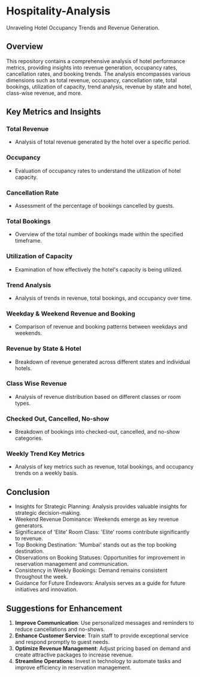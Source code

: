 # Hospitality-Analysis
Unraveling Hotel Occupancy Trends and Revenue Generation.
## Overview

This repository contains a comprehensive analysis of hotel performance metrics, providing insights into revenue generation, occupancy rates, cancellation rates, and booking trends. The analysis encompasses various dimensions such as total revenue, occupancy, cancellation rate, total bookings, utilization of capacity, trend analysis, revenue by state and hotel, class-wise revenue, and more.

## Key Metrics and Insights

### Total Revenue
- Analysis of total revenue generated by the hotel over a specific period.

### Occupancy
- Evaluation of occupancy rates to understand the utilization of hotel capacity.

### Cancellation Rate
- Assessment of the percentage of bookings cancelled by guests.

### Total Bookings
- Overview of the total number of bookings made within the specified timeframe.

### Utilization of Capacity
- Examination of how effectively the hotel's capacity is being utilized.

### Trend Analysis
- Analysis of trends in revenue, total bookings, and occupancy over time.

### Weekday & Weekend Revenue and Booking
- Comparison of revenue and booking patterns between weekdays and weekends.

### Revenue by State & Hotel
- Breakdown of revenue generated across different states and individual hotels.

### Class Wise Revenue
- Analysis of revenue distribution based on different classes or room types.

### Checked Out, Cancelled, No-show
- Breakdown of bookings into checked-out, cancelled, and no-show categories.

### Weekly Trend Key Metrics
- Analysis of key metrics such as revenue, total bookings, and occupancy trends on a weekly basis.

## Conclusion

- Insights for Strategic Planning: Analysis provides valuable insights for strategic decision-making.
- Weekend Revenue Dominance: Weekends emerge as key revenue generators.
- Significance of 'Elite' Room Class: 'Elite' rooms contribute significantly to revenue.
- Top Booking Destination: 'Mumbai' stands out as the top booking destination.
- Observations on Booking Statuses: Opportunities for improvement in reservation management and communication.
- Consistency in Weekly Bookings: Demand remains consistent throughout the week.
- Guidance for Future Endeavors: Analysis serves as a guide for future initiatives and innovation.


## Suggestions for Enhancement

1. **Improve Communication**: Use personalized messages and reminders to reduce cancellations and no-shows.
2. **Enhance Customer Service**: Train staff to provide exceptional service and respond promptly to guest needs.
3. **Optimize Revenue Management**: Adjust pricing based on demand and create attractive packages to increase revenue.
4. **Streamline Operations**: Invest in technology to automate tasks and improve efficiency in reservation management.

